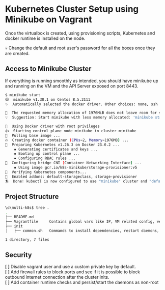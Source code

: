 # Kubernetes Cluster Setup using Minikube on Vagrant 
    
Once the virtualbox is created, using provisioning scripts, Kubernetes and docker runtime is installed on the node.

💀 Change the default  and root user's password for all the boxes once they are created.

## Access to Minikube Cluster 

If everything is running smoothly as intended, you should have minikube up and running on the VM and the API Server exposed on port 8443.

```bash 
$ minikube start
😄  minikube v1.30.1 on Centos 8.5.2111
✨  Automatically selected the docker driver. Other choices: none, ssh

🧯  The requested memory allocation of 1976MiB does not leave room for system overhead (total system memory: 1976MiB). You may face stability issues.
💡  Suggestion: Start minikube with less memory allocated: 'minikube start --memory=1976mb'

📌  Using Docker driver with root privileges
👍  Starting control plane node minikube in cluster minikube
🚜  Pulling base image ...
🔥  Creating docker container (CPUs=2, Memory=1976MB) ...
🐳  Preparing Kubernetes v1.26.3 on Docker 23.0.2 ...
    ▪ Generating certificates and keys ...
    ▪ Booting up control plane ...
    ▪ Configuring RBAC rules ...
🔗  Configuring bridge CNI (Container Networking Interface) ...
    ▪ Using image gcr.io/k8s-minikube/storage-provisioner:v5
🔎  Verifying Kubernetes components...
🌟  Enabled addons: default-storageclass, storage-provisioner
🏄  Done! kubectl is now configured to use "minikube" cluster and "default" namespace by default
```



## Project Structure

```bash
\d\multi-k8s$ tree .
.
├── README.md
├── Vagrantfile     Contains global vars like IP, VM related config, versions of software 
├── init
│   ├── common.sh   Commands to install dependencies, restart daemons, set up networking

1 directory, 7 files
```

## Security

[ ] Disable vagrant user and use a custom private key by default. <br>
[ ] Add firewall rules to block ports and see if it is possible to block outbound internet connection after the cluster inits. <br>
[ ] Add container runtime checks and persist/start the daemons as non-root <br>